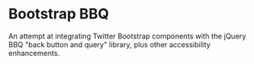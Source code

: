 Bootstrap BBQ
=============

An attempt at integrating Twitter Bootstrap components with the jQuery BBQ "back button and query" library, plus other accessibility enhancements.
